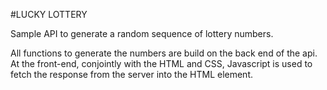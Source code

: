 #LUCKY LOTTERY

Sample API to generate a random sequence of lottery numbers.

All functions to generate the numbers are build on the back end of the api. At the front-end, conjointly with the HTML and CSS, Javascript is used to fetch the response from the server into the HTML element.

